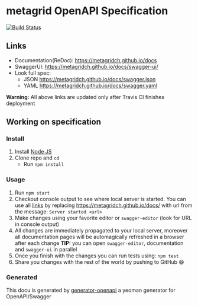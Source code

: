 # metagrid OpenAPI Specification
[![Build Status](https://travis-ci.org/metagridch/docs.svg?branch=master)](https://travis-ci.org/metagridch/docs)

## Links

- Documentation(ReDoc): https://metagridch.github.io/docs
- SwaggerUI: https://metagridch.github.io/docs/swagger-ui/
- Look full spec:
    + JSON https://metagridch.github.io/docs/swagger.json
    + YAML https://metagridch.github.io/docs/swagger.yaml

**Warning:** All above links are updated only after Travis CI finishes deployment

## Working on specification
### Install

1. Install [Node JS](https://nodejs.org/)
2. Clone repo and `cd`
    + Run `npm install`

### Usage

1. Run `npm start`
2. Checkout console output to see where local server is started. You can use all [links](#links) by replacing https://metagridch.github.io/docs/ with url from the message: `Server started <url>`
3. Make changes using your favorite editor or `swagger-editor` (look for URL in console output)
4. All changes are immediately propagated to your local server, moreover all documentation pages will be automagically refreshed in a browser after each change
**TIP:** you can open `swagger-editor`, documentation and `swagger-ui` in parallel
5. Once you finish with the changes you can run tests using: `npm test`
6. Share you changes with the rest of the world by pushing to GitHub :smile:

### Generated
This docu is generated by [generator-openapi](https://github.com/Rebilly/generator-openapi-repo) a yeoman generator for OpenAPI/Swagger
